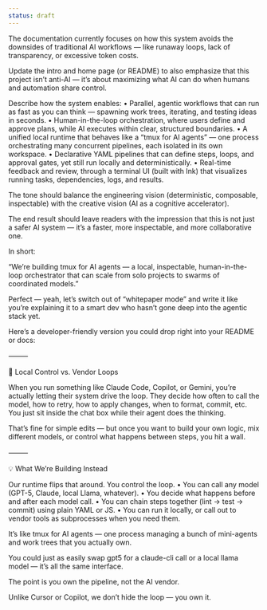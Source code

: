 ```yaml
---
status: draft
---
```



The documentation currently focuses on how this system avoids the downsides of traditional AI workflows — like runaway loops, lack of transparency, or excessive token costs.

Update the intro and home page (or README) to also emphasize that this project isn’t anti-AI — it’s about maximizing what AI can do when humans and automation share control.

Describe how the system enables:
	•	Parallel, agentic workflows that can run as fast as you can think — spawning work trees, iterating, and testing ideas in seconds.
	•	Human-in-the-loop orchestration, where users define and approve plans, while AI executes within clear, structured boundaries.
	•	A unified local runtime that behaves like a “tmux for AI agents” — one process orchestrating many concurrent pipelines, each isolated in its own workspace.
	•	Declarative YAML pipelines that can define steps, loops, and approval gates, yet still run locally and deterministically.
	•	Real-time feedback and review, through a terminal UI (built with Ink) that visualizes running tasks, dependencies, logs, and results.

The tone should balance the engineering vision (deterministic, composable, inspectable) with the creative vision (AI as a cognitive accelerator).

The end result should leave readers with the impression that this is not just a safer AI system — it’s a faster, more inspectable, and more collaborative one.

In short:

“We’re building tmux for AI agents — a local, inspectable, human-in-the-loop orchestrator that can scale from solo projects to swarms of coordinated models.”


Perfect — yeah, let’s switch out of “whitepaper mode” and write it like you’re explaining it to a smart dev who hasn’t gone deep into the agentic stack yet.

Here’s a developer-friendly version you could drop right into your README or docs:

⸻

🧩 Local Control vs. Vendor Loops

When you run something like Claude Code, Copilot, or Gemini, you’re actually letting their system drive the loop.
They decide how often to call the model, how to retry, how to apply changes, when to format, commit, etc.
You just sit inside the chat box while their agent does the thinking.

That’s fine for simple edits — but once you want to build your own logic, mix different models, or control what happens between steps, you hit a wall.

⸻

💡 What We’re Building Instead

Our runtime flips that around.
You control the loop.
	•	You can call any model (GPT-5, Claude, local Llama, whatever).
	•	You decide what happens before and after each model call.
	•	You can chain steps together (lint → test → commit) using plain YAML or JS.
	•	You can run it locally, or call out to vendor tools as subprocesses when you need them.

It’s like tmux for AI agents — one process managing a bunch of mini-agents and work trees that you actually own.

You could just as easily swap gpt5 for a claude-cli call or a local llama model — it’s all the same interface.

The point is you own the pipeline, not the AI vendor.

Unlike Cursor or Copilot, we don’t hide the loop — you own it.